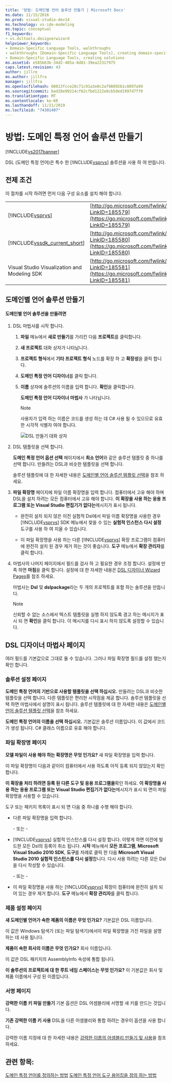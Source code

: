 ```yaml
---
title: '방법: 도메인별 언어 솔루션 만들기 | Microsoft Docs'
ms.date: 11/15/2016
ms.prod: visual-studio-dev14
ms.technology: vs-ide-modeling
ms.topic: conceptual
f1_keywords:
- vs.dsltools.designerwizard
helpviewer_keywords:
- Domain-Specific Language Tools, walkthroughs
- walkthroughs [Domain-Specific Language Tools], creating domain-specific language
- Domain-Specific Language Tools, creating solutions
ms.assetid: e585b63b-34d2-405a-8d81-39ea22317975
caps.latest.revision: 43
author: jillre
ms.author: jillfra
manager: jillfra
ms.openlocfilehash: 60813fcce28c71c91a3e0c2af9889261c8897a99
ms.sourcegitcommit: bad28e99214cf62cfbd1222e8cb5ded1997d7ff0
ms.translationtype: MT
ms.contentlocale: ko-KR
ms.lasthandoff: 11/21/2019
ms.locfileid: "74301407"
---
```

# <a name="how-to-create-a-domain-specific-language-solution"></a>방법: 도메인 특정 언어 솔루션 만들기
[!INCLUDE[vs2017banner](../includes/vs2017banner.md)]

DSL (도메인 특정 언어)은 특수 한 [!INCLUDE[vsprvs](../includes/vsprvs-md.md)] 솔루션을 사용 하 여 만듭니다.

## <a name="prerequisites"></a>전제 조건
 이 절차를 시작 하려면 먼저 다음 구성 요소를 설치 해야 합니다.

|||
|-|-|
|[!INCLUDE[vsprvs](../includes/vsprvs-md.md)]|[http://go.microsoft.com/fwlink/?LinkID=185579](https://go.microsoft.com/fwlink/?LinkID=185579)|
|[!INCLUDE[vssdk_current_short](../includes/vssdk-current-short-md.md)]|[http://go.microsoft.com/fwlink/?LinkID=185580](https://go.microsoft.com/fwlink/?LinkID=185580)|
|Visual Studio Visualization and Modeling SDK|[http://go.microsoft.com/fwlink/?LinkID=185581](https://go.microsoft.com/fwlink/?LinkID=185581)|

## <a name="creating-a-domain-specific-language-solution"></a>도메인별 언어 솔루션 만들기

#### <a name="to-create-a-domain-specific-language-solution"></a>도메인별 언어 솔루션을 만들려면

1. DSL 마법사를 시작 합니다.

   1. **파일** 메뉴에서 **새로 만들기**를 가리킨 다음 **프로젝트**를 클릭합니다.

   2. **새 프로젝트** 대화 상자가 나타납니다.

   3. **프로젝트 형식**에서 **기타 프로젝트 형식** 노드를 확장 하 고 **확장성**을 클릭 합니다.

   4. **도메인 특정 언어 디자이너**를 클릭 합니다.

   5. **이름** 상자에 솔루션의 이름을 입력 합니다. **확인**을 클릭합니다.

       **도메인 특정 언어 디자이너 마법사** 가 나타납니다.

      > [!NOTE]
      > 사용자가 입력 하는 이름은 코드를 생성 하는 데 C# 사용 될 수 있으므로 유효한 시각적 식별자 여야 합니다.

      ![DSL 만들기 대화 상자](../modeling/media/create-dsldialog.png "Create_DSLDialog")

2. DSL 템플릿을 선택 합니다.

    **도메인 특정 언어 옵션 선택** 페이지에서 **최소 언어**와 같은 솔루션 템플릿 중 하나를 선택 합니다. 만들려는 DSL과 비슷한 템플릿을 선택 합니다.

    솔루션 템플릿에 대 한 자세한 내용은 [도메인별 언어 솔루션 템플릿 선택](../modeling/choosing-a-domain-specific-language-solution-template.md)을 참조 하세요.

3. **파일 확장명** 페이지에 파일 이름 확장명을 입력 합니다. 컴퓨터에서 고유 해야 하며 DSL을 설치 하려는 모든 컴퓨터에서 고유 해야 합니다. **이 확장을 사용 하는 응용 프로그램 또는 Visual Studio 편집기가 없다는**메시지가 표시 됩니다.

   - 완전히 설치 되지 않은 이전 실험적 Dsl에서 파일 이름 확장명을 사용한 경우 [!INCLUDE[vsprvs](../includes/vsprvs-md.md)] SDK 메뉴에서 찾을 수 있는 **실험적 인스턴스 다시 설정** 도구를 사용 하 여 지울 수 있습니다.

   - 이 파일 확장명을 사용 하는 다른 [!INCLUDE[vsprvs](../includes/vsprvs-md.md)] 확장 프로그램이 컴퓨터에 완전히 설치 된 경우 제거 하는 것이 좋습니다. **도구** 메뉴에서 **확장 관리자**를 클릭 합니다.

4. 마법사의 나머지 페이지에서 필드를 검사 하 고 필요한 경우 조정 합니다. 설정에 만족 하면 **마침**을 클릭 합니다. 설정에 대 한 자세한 내용은 [DSL 디자이너 Wizard Pages](#settings)를 참조 하세요.

    마법사는 **Dsl** 및 **dslpackage**라는 두 개의 프로젝트를 포함 하는 솔루션을 만듭니다.

   > [!NOTE]
   > 신뢰할 수 없는 소스에서 텍스트 템플릿을 실행 하지 않도록 경고 하는 메시지가 표시 되 면 **확인**을 클릭 합니다. 이 메시지를 다시 표시 하지 않도록 설정할 수 있습니다.

## <a name="settings"></a>DSL 디자이너 마법사 페이지
 여러 필드를 기본값으로 그대로 둘 수 있습니다. 그러나 파일 확장명 필드를 설정 했는지 확인 합니다.

### <a name="solution-settings-page"></a>솔루션 설정 페이지
 **도메인 특정 언어의 기반으로 사용할 템플릿을 선택 하십시오.**
만들려는 DSL과 비슷한 템플릿을 선택 합니다. 다른 템플릿은 편리한 시작점을 제공 합니다. 솔루션 템플릿을 선택 하면 마법사에서 설명이 표시 됩니다. 솔루션 템플릿에 대 한 자세한 내용은 [도메인별 언어 솔루션 템플릿 선택](../modeling/choosing-a-domain-specific-language-solution-template.md)을 참조 하세요.

 **도메인 특정 언어의 이름을 선택 하십시오.**
기본값은 솔루션 이름입니다. 이 값에서 코드가 생성 됩니다. C# 클래스 이름으로 유효 해야 합니다.

### <a name="file-extension-page"></a>파일 확장명 페이지
 **모델 파일이 사용 해야 하는 확장명은 무엇 인가요?**
새 파일 확장명을 입력 합니다.

 이 파일 확장명이 다음과 같이이 컴퓨터에서 사용 하도록 아직 등록 되지 않았는지 확인 합니다.

 **이 확장을 처리 하려면 등록 된 다른 도구 및 응용 프로그램을**확인 하세요. **이 확장명을 사용 하는 응용 프로그램 또는 Visual Studio 편집기가 없다는**메시지가 표시 되 면이 파일 확장명을 사용할 수 있습니다.

 도구 또는 패키지 목록이 표시 되 면 다음 중 하나를 수행 해야 합니다.

- 다른 파일 확장명을 입력 합니다.

     \- 또는 -

- [!INCLUDE[vsprvs](../includes/vsprvs-md.md)] 실험적 인스턴스를 다시 설정 합니다. 이렇게 하면 이전에 빌드한 모든 Dsl의 등록이 취소 됩니다. **시작** 메뉴에서 **모든 프로그램**, **Microsoft Visual Studio 2010 SDK**, **도구**를 차례로 클릭 한 다음 **Microsoft Visual Studio 2010 실험적 인스턴스를 다시 설정**합니다. 다시 사용 하려는 다른 모든 Dsl을 다시 작성할 수 있습니다.

     \- 또는 -

- 이 파일 확장명을 사용 하는 [!INCLUDE[vsprvs](../includes/vsprvs-md.md)] 확장이 컴퓨터에 완전히 설치 되어 있는 경우 제거 합니다. **도구** 메뉴에서 **확장 관리자**를 클릭 합니다.

### <a name="product-settings-page"></a>제품 설정 페이지
 **새 도메인별 언어가 속한 제품의 이름은 무엇 인가요?**
기본값은 DSL 이름입니다.

 이 값은 Windows 탐색기 (또는 파일 탐색기)에서이 파일 확장명을 가진 파일을 설명 하는 데 사용 됩니다.

 **제품이 속한 회사의 이름은 무엇 인가요?**
회사 이름입니다.

 이 값은 DSL 패키지의 AssemblyInfo 속성에 통합 됩니다.

 **이 솔루션의 프로젝트에 대 한 루트 네임 스페이스는 무엇 인가요?**
이 기본값은 회사 및 제품 이름에서 구성 된 이름입니다.

### <a name="signing-page"></a>서명 페이지
 **강력한 이름 키 파일 만들기** 기본 옵션은 DSL 어셈블리에 서명할 새 키를 만드는 것입니다.

 **기존 강력한 이름 키 사용** DSL을 다른 어셈블리와 통합 하려는 경우이 옵션을 사용 합니다.

 강력한 이름 지정에 대 한 자세한 내용은 [강력한 이름의 어셈블리 만들기 및 사용](https://go.microsoft.com/fwlink/?LinkId=186073)을 참조 하세요.

## <a name="see-also"></a>관련 항목:
 [도메인 특정 언어를 정의하는 방법](../modeling/how-to-define-a-domain-specific-language.md) [도메인 특정 언어 도구 용어집을 정의 하는 방법](https://msdn.microsoft.com/ca5e84cb-a315-465c-be24-76aa3df276aa)
